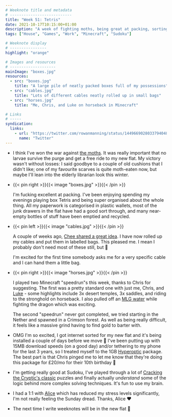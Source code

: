 ```yaml
---
# Weeknote title and metadata
# ---------------------------
title: "Week 51: Tetris"
date: 2021-10-17T10:15:00+01:00
description: "A week of fighting moths, being great at packing, sorting cables, lots of Minecraft, being super excited for good internet, and some reduced stress levels."
tags: ["House", "Games", "Work", "Minecraft", "Sudoku"]

# Weeknote display
# ----------------
highlight: "orange"

# Images and resources
# --------------------
mainImage: "boxes.jpg"
resources:
  - src: "boxes.jpg"
    title: "A large pile of neatly packed boxes full of my possessions"
  - src: "cables.jpg"
    title: "Lots of different cables neatly rolled up in small bags"
  - src: "horses.jpg"
    title: "Me, Chris, and Luke on horseback in Minecraft"

# Links
# -----
syndication:
  links:
    - url: "https://twitter.com/rowanmanning/status/1449669028033794048"
      name: "Twitter"
---
```


  * I think I've won the war against [the moths](/weeknotes/50/). It was really important that no larvae survive the purge and get a free ride to my new flat. My victory wasn't without losses: I said goodbye to a couple of old cushions that I didn't like; one of my favourite scarves is quite moth-eaten now, but maybe I'll lean into the elderly librarian look this winter.

  * {{< pin right >}}{{< image "boxes.jpg" >}}{{< /pin >}}
  
    I'm fucking excellent at packing. I've been enjoying spending my evenings playing box Tetris and being super organised about the whole thing. All my paperwork is categorised in plastic wallets, most of the junk drawers in the flat have had a good sort through, and many near-empty bottles of stuff have been emptied and recycled.

  * {{< pin left >}}{{< image "cables.jpg" >}}{{< /pin >}}
  
    A couple of weeks ago, [Chee shared a great idea](https://chee.party/2021/09/26/sunday-26th-september-2021/). I have now rolled up my cables and put them in labelled bags. This pleased me. I mean I probably don't need most of these still, but :shrug:

    I'm excited for the first time somebody asks me for a very specific cable and I can hand them a little bag.
  
  * {{< pin right >}}{{< image "horses.jpg" >}}{{< /pin >}}
  
    I played two Minecraft "speedrun"s this week, thanks to Chris for suggesting. The first was a pretty standard one with just me, Chris, and [Luke](https://twitter.com/lucas42) - some highlights include 3x desert temples, 3x saddles, and riding to the stronghold on horseback. I also pulled off an [MLG water](https://www.urbandictionary.com/define.php?term=MLG%20Water%20Bucket) while fighting the dragon which was exciting.
    
    The second "speedrun" never got completed, we tried starting in the Nether and spawned in a Crimson forest. As well as being really difficult, it feels like a massive grind having to find gold to barter with.

  * OMG I'm so excited, I got internet sorted for my new flat and it's being installed a couple of days before we move :tada: I've been putting up with 15MB download speeds (on a good day) and/or tethering to my phone for the last 3 years, so I treated myself to the 1GB [Hyperoptic](https://www.hyperoptic.com/) package. The best part is that Chris pinged me to let me know that they're doing this package for £20/mo for their 10th birthday :eyes:

  * I'm getting really good at Sudoku, I've played through a lot of [Cracking the Cryptic's classic](https://apps.apple.com/us/app/classic-sudoku/id1488838275) puzzles and finally actually _understand_ some of the logic behind more complex solving techniques. It's fun to use my brain.

  * I had a 1:1 with [Alice](https://alicebartlett.co.uk/) which has reduced my stress levels significantly, I'm not really feeling the Sunday dread. Thanks, Alice :heart:

  * The next time I write weeknotes will be in the new flat 🙂